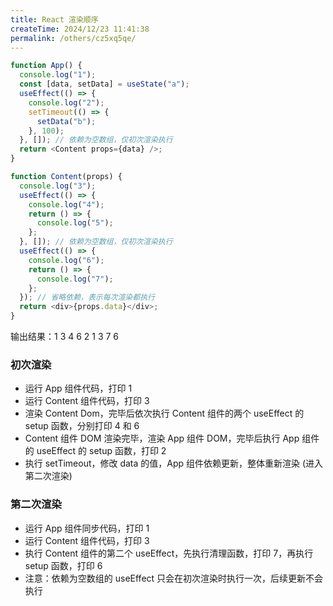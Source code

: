 ```yaml
---
title: React 渲染顺序
createTime: 2024/12/23 11:41:38
permalink: /others/cz5xq5qe/
---
```


```js
function App() {
  console.log("1");
  const [data, setData] = useState("a");
  useEffect(() => {
    console.log("2");
    setTimeout(() => {
      setData("b");
    }, 100);
  }, []); // 依赖为空数组，仅初次渲染执行
  return <Content props={data} />;
}

function Content(props) {
  console.log("3");
  useEffect(() => {
    console.log("4");
    return () => {
      console.log("5");
    };
  }, []); // 依赖为空数组，仅初次渲染执行
  useEffect(() => {
    console.log("6");
    return () => {
      console.log("7");
    };
  }); // 省略依赖，表示每次渲染都执行
  return <div>{props.data}</div>;
}
```

输出结果：1 3 4 6 2 1 3 7 6

### 初次渲染

- 运行 App 组件代码，打印 1
- 运行 Content 组件代码，打印 3
- 渲染 Content Dom，完毕后依次执行 Content 组件的两个 useEffect 的 setup 函数，分别打印 4 和 6
- Content 组件 DOM 渲染完毕，渲染 App 组件 DOM，完毕后执行 App 组件的 useEffect 的 setup 函数，打印 2
- 执行 setTimeout，修改 data 的值，App 组件依赖更新，整体重新渲染 (进入第二次渲染)

### 第二次渲染

- 运行 App 组件同步代码，打印 1
- 运行 Content 组件代码，打印 3
- 执行 Content 组件的第二个 useEffect，先执行清理函数，打印 7，再执行 setup 函数，打印 6
- 注意：依赖为空数组的 useEffect 只会在初次渲染时执行一次，后续更新不会执行
